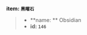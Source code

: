 <!-- BEGIN_AUTOGEN: do NOT edit in this block -->

**item: `黑曜石`**

> * **name: ** Obsidian
> * **id: `146`**

<!-- END_AUTOGEN-->
